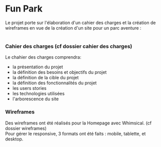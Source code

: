 # Fun Park

Le projet porte sur l'élaboration d'un cahier des charges et la création de wireframes en vue de la création d'un site pour un parc aventure :<br/><br/>

### Cahier des charges (cf dossier cahier des charges)

Le chahier des charges comprendra:
- la présentation du projet
- la définition des besoins et objectifs du projet
- la définition de la cible du projet
- la définition des fonctionnalités du projet
- les users stories
- les technologies utilisées
- l'arborescence du site<br/>

### Wireframes

Des wireframes ont été réalisés pour la Homepage avec Whimsical. (cf dossier wireframes)<br/>
Pour gérer le responsive, 3 formats ont été faits : mobile, tablette, et desktop.

  
